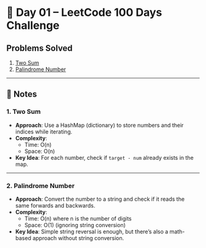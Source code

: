 # 📅 Day 01 – LeetCode 100 Days Challenge

## Problems Solved
1. [Two Sum](https://leetcode.com/problems/two-sum/)  
2. [Palindrome Number](https://leetcode.com/problems/palindrome-number/)

---

## 📝 Notes

### 1. Two Sum
- **Approach**: Use a HashMap (dictionary) to store numbers and their indices while iterating.  
- **Complexity**:  
  - Time: O(n)  
  - Space: O(n)  
- **Key Idea**: For each number, check if `target - num` already exists in the map.

---

### 2. Palindrome Number
- **Approach**: Convert the number to a string and check if it reads the same forwards and backwards.  
- **Complexity**:  
  - Time: O(n) where n is the number of digits  
  - Space: O(1) (ignoring string conversion)  
- **Key Idea**: Simple string reversal is enough, but there’s also a math-based approach without string conversion.
